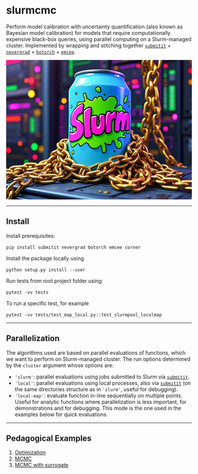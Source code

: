 # slurmcmc

Perform model calibration with uncertainty quantification (also known as Bayesian model calibration) for models that 
require computationally expensive black-box queries, using parallel computing on a Slurm-managed cluster.
Implemented by wrapping and stitching together [``submitit``](https://github.com/facebookincubator/submitit) + [``nevergrad``](https://github.com/facebookresearch/nevergrad) + [``botorch``](https://github.com/pytorch/botorch) + [``emcee``](https://github.com/dfm/emcee).

<div align="center">
    <img src="examples/docs/pics/logo.jpeg" alt="slurmcmc logo" width="700" height="auto">
</div>

---

## Install

Install prerequisites:

```
pip install submitit nevergrad botorch emcee corner
```

Install the package locally using
```
python setup.py install --user
```

Run tests from root project folder using:
```
pytest -vv tests
```

To run a specific test, for example
```
pytest -vv tests/test_map_local.py::test_slurmpool_localmap
```

---

## Parallelization

The algorithms used are based on parallel evaluations of functions, which we want to perform on Slurm-managed cluster.
The run options determined by the  `cluster` argument whose options are:
* `'slurm'`: parallel evaluations using jobs submitted to Slurm via [``submitit``](https://github.com/facebookincubator/submitit).
* `'local'`: parallel evaluations using local processes, also via [``submitit``](https://github.com/facebookincubator/submitit) (on the same directories structure as in `'slurm'`, useful for debugging).
* `'local-map'`: evaluate function in-line sequentially on multiple points. Useful for analytic functions where 
parallelization is less important, for demonstrations and for debugging. 
This mode is the one used in the examples below for quick evaluations.

---

## Pedagogical Examples

1. [Optimization](examples/docs/optimization.md)
2. [MCMC](examples/docs/mcmc.md)
3. [MCMC with surrogate](examples/docs/mcmc_surrogate.md)
